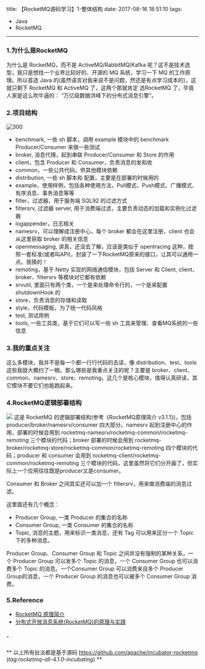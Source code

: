 title: 【RocketMQ源码学习】1-整体结构
date: 2017-08-16 18:51:10
tags:
- Java
- RocketMQ
---
### **1.为什么是RocketMQ**
为什么是 RocketMQ，而不是 ActiveMQ/RabbitMQ/Kafka 呢？这不是技术选型，我只是想找一个业界比较好的、开源的 MQ 系统，学习一下 MQ 的工作原理。所以首选 Java 的(虽然语言对我来说不是问题，然还是有点学习成本的)，这就只剩下 RocketMQ 和 ActiveMQ 了，这两个那就肯定 选RocketMQ 了，毕竟人家是这么吹牛逼的： “万亿级数据洪峰下的分布式消息引擎”。
<!--more-->
### **2.项目结构**
![300](/images/【RocketMQ源码学习】1-总体架构_1.png)
* benchmark, 一些 sh 脚本，调用 example 模块中的 benchmark Producer/Consumer 来做一些测试
* broker, 消息代理，起到串联 Producer/Consumer 和 Store 的作用
* client，包含 Producer 和 Consumer，负责消息的发和收
* common，一些公共代码，供其他模块依赖
* distribution, 一些 sh 脚本和 配置，主要是在部署的时候用的
* example，使用样例，包括各种使用方法，Pull模式、Push模式、广播模式、有序消息、事务消息等等
* filter，过滤器，用于服务端 SQL92 的过滤方式
* filtersrv, 过滤器 server, 用于消费端过滤，主要负责动态的加载和实例化过滤器
* logappender，日志相关
* namesrv，可以理解成注册中心，每个 broker 都会在这里注册，client 也会从这里获取 broker 的相关信息
* openmessaging, 讲真，还没去了解，应该是类似于 opentracing 这种，按照一套标准(或者叫API)，封装了一下RocketMQ原来的接口，让其可以通用一点。我猜的！
* remoting，基于 Netty 实现的网络通信模块，包括 Server 和 Client, client、broker、filtersrv 等模块对它都有依赖
* srvutil, 里面只有两个类，一个是来处理命令行的，一个是来配置 shutdownHook 的
* store，负责消息的存储和读取
* style，代码模板，为了统一代码风格
* test, 测试用例
* tools, 一些工具类，基于它们可以写一些 sh 工具来管理、查看MQ系统的一些信息

### **3.我的重点关注**
这么多模块，我并不是每一个都一行行代码的去读，像 distribution、test、tools 这些我就大概扫了一眼。那么哪些是我重点关注的呢？主要是 broker、client、common、namesrv、store、remoting，这几个是核心模块，值得认真研读，其它模块不要它们也能跑起来。

### **4.RocketMQ逻辑部署结构**
![](/images/【RocketMQ源码学习】1-总体架构_2.png)
这是 RocketMQ 的逻辑部署结构(参考《RocketMQ原理简介 v3.1.1》)，包括 producer/broker/namesrv/consumer 四大部分。namesrv 起到注册中心的作用，部署的时候会用到 rocketmq-namesrv/rocketmq-common/rocketmq-remoting 三个模块的代码；broker 部署的时候会用到 rocketmq-broker/rocketmq-store/rocketmq-common/rocketmq-remoting  四个模块的代码；producer 和 consumer 会用到 rocketmq-client/rocketmq-common/rocketmq-remoting 三个模块的代码，这里虽然将它们分开画了，但实际上一个应用往往既是producer又是consumer。

Consumer 和 Broker 之间其实还可以加一个 filtersrv，用来做消费端的消息过滤。

这里面还有几个概念：
* Producer Group, 一类 Producer 的集合的名称
* Consumer Group, 一类 Consumer 的集合的名称
* Topic, 消息的主题，用来标识一类消息，还有 Tag 可以用来区分一个 Topic 下的多种消息。

Producer Group、Consumer Group 和 Topic 之间并没有强制的某种关系，一个 Producer Group 可以发多个 Topic 的消息，一个 Consumer Group 也可以消费多个 Topic 的消息。一个Consumer Group 可以消费来自多个 Producer Group的消息，一个 Producer Group 的消息也可以被多个 Consumer Group 消费。


### **5.Reference**
* [RocketMQ 原理简介](http://alibaba.github.io/RocketMQ-docs/document/design/RocketMQ_design.pdf)
* [分布式开放消息系统(RocketMQ)的原理与实践](http://www.jianshu.com/p/453c6e7ff81c)


##### -
** 以上所有扯淡都是基于源码 https://github.com/apache/incubator-rocketmq (*tag:rocketmq-all-4.1.0-incubating*)  **

<style>
img[title="300"] {
  width:300px;
  width:300px;
  display: block;
}
img[title="500"] {
  width:500px;
  height:500px;
  display: block;
}
</style>
